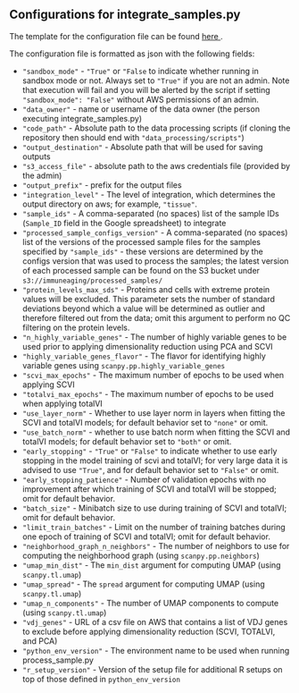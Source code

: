 ## Configurations for integrate_samples.py

The template for the configuration file can be found <a href="https://github.com/YosefLab/Immune-Aging-Data-Hub/tree/main/data_processing/configs_templates/integrate_samples.configs_file.example.txt">here </a>.

The configuration file is formatted as json with the following fields:

* `"sandbox_mode"` - `"True"` or `"False` to indicate whether running in sandbox mode or not. Always set to `"True"` if you are not an admin. Note that execution will fail and you will be alerted by the script if setting `"sandbox_mode": "False"` without AWS permissions of an admin.
* `"data_owner"` - name or username of the data owner (the person executing integrate_samples.py)
* `"code_path"` - Absolute path to the data processing scripts (if cloning the repository then should end with `"data_processing/scripts"`)
* `"output_destination"` - Absolute path that will be used for saving outputs
* `"s3_access_file"` - absolute path to the aws credentials file (provided by the admin)
* `"output_prefix"` - prefix for the output files
* `"integration_level"` - The level of integration, which determines the output directory on aws; for example, `"tissue"`.
* `"sample_ids"` - A comma-separated (no spaces) list of the sample IDs (`Sample_ID` field in the Google spreadsheet) to integrate
* `"processed_sample_configs_version"` - A comma-separated (no spaces) list of the versions of the processed sample files for the samples specified by `"sample_ids"` - these versions are determined by the configs version that was used to process the samples; the latest version of each processed sample can be found on the S3 bucket under `s3://immuneaging/processed_samples/`
* `"protein_levels_max_sds"` - Proteins and cells with extreme protein values will be excluded. This parameter sets the number of standard deviations beyond which a value will be determined as outlier and therefore filtered out from the data; omit this argument to perform no QC filtering on the protein levels.
* `"n_highly_variable_genes"` - The number of highly variable genes to be used prior to applying dimensionality reduction using PCA and SCVI
* `"highly_variable_genes_flavor"` - The flavor for identifying highly variable genes using `scanpy.pp.highly_variable_genes`
* `"scvi_max_epochs"` - The maximum number of epochs to be used when applying SCVI
* `"totalvi_max_epochs"` - The maximum number of epochs to be used when applying totalVI
* `"use_layer_norm"` - Whether to use layer norm in layers when fitting the SCVI and totalVI models; for default behavior set to `"none"` or omit.
* `"use_batch_norm"` - whether to use batch norm when fitting the SCVI and totalVI models; for default behavior set to `"both"` or omit.
* `"early_stopping"` - `"True"` or `"False"` to indicate whether to use early stopping in the model training of scvi and totalVI; for very large data it is advised to use `"True"`, and for default behavior set to `"False"` or omit.
* `"early_stopping_patience"` - Number of validation epochs with no improvement after which training of SCVI and totalVI will be stopped; omit for default behavior.
* `"batch_size"` - Minibatch size to use during training of SCVI and totalVI; omit for default behavior.
* `"limit_train_batches"` - Limit on the number of training batches during one epoch of training of SCVI and totalVI; omit for default behavior.
* `"neighborhood_graph_n_neighbors"` - The number of neighbors to use for computing the neighborhood graph (using `scanpy.pp.neighbors`)
* `"umap_min_dist"` - The `min_dist` argument for computing UMAP (using `scanpy.tl.umap`)
* `"umap_spread"` - The `spread` argument for computing UMAP (using `scanpy.tl.umap`)
* `"umap_n_components"` - The number of UMAP components to compute (using `scanpy.tl.umap`)
* `"vdj_genes"` - URL of a csv file on AWS that contains a list of VDJ genes to exclude before applying dimensionality reduction (SCVI, TOTALVI, and PCA)
* `"python_env_version"` - The environment name to be used when running process_sample.py
* `"r_setup_version"` - Version of the setup file for additional R setups on top of those defined in `python_env_version`